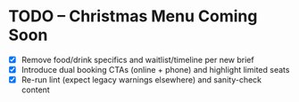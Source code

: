 # TODO – Christmas Menu Coming Soon

- [x] Remove food/drink specifics and waitlist/timeline per new brief
- [x] Introduce dual booking CTAs (online + phone) and highlight limited seats
- [x] Re-run lint (expect legacy warnings elsewhere) and sanity-check content
